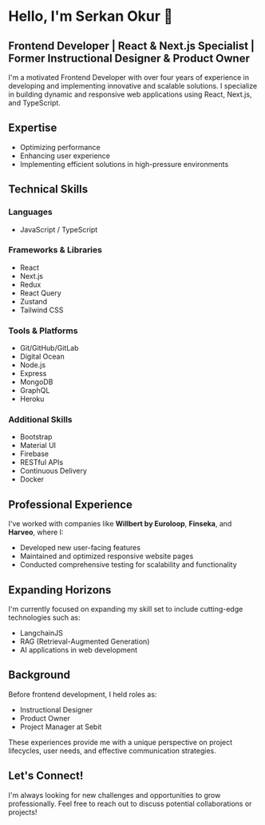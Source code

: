 
# Hello, I'm Serkan Okur 👋

## Frontend Developer | React & Next.js Specialist | Former Instructional Designer & Product Owner

I'm a motivated Frontend Developer with over four years of experience in developing and implementing innovative and scalable solutions. I specialize in building dynamic and responsive web applications using React, Next.js, and TypeScript.

## Expertise

- Optimizing performance
- Enhancing user experience
- Implementing efficient solutions in high-pressure environments

## Technical Skills

### Languages
- JavaScript / TypeScript

### Frameworks & Libraries
- React
- Next.js
- Redux
- React Query
- Zustand
- Tailwind CSS

### Tools & Platforms
- Git/GitHub/GitLab
- Digital Ocean
- Node.js
- Express
- MongoDB
- GraphQL
- Heroku

### Additional Skills

- Bootstrap
- Material UI
- Firebase
- RESTful APIs
- Continuous Delivery
- Docker


## Professional Experience

I've worked with companies like **Willbert by Euroloop**, **Finseka**, and **Harveo**, where I:

- Developed new user-facing features
- Maintained and optimized responsive website pages
- Conducted comprehensive testing for scalability and functionality

## Expanding Horizons

I'm currently focused on  expanding my skill set to include cutting-edge technologies such as:
- LangchainJS
- RAG (Retrieval-Augmented Generation)
- AI applications in web development

## Background

Before frontend development, I held roles as:

- Instructional Designer
- Product Owner
- Project Manager at Sebit

These experiences provide me with a unique perspective on project lifecycles, user needs, and effective communication strategies.

## Let's Connect!

I'm always looking for new challenges and opportunities to grow professionally. Feel free to reach out to discuss potential collaborations or projects!
